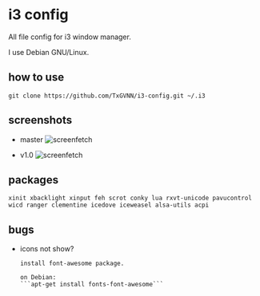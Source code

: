 i3 config
=========
All file config for i3 window manager.

I use Debian GNU/Linux.
## how to use
```
git clone https://github.com/TxGVNN/i3-config.git ~/.i3
```
## screenshots
- master
![screenfetch](http://i.imgur.com/F8Qj4QM.png)

- v1.0
![screenfetch](http://i.imgur.com/S2WVk6X.png)
## packages
``xinit xbacklight xinput feh scrot conky lua rxvt-unicode pavucontrol wicd ranger clementine icedove iceweasel alsa-utils acpi
``
## bugs
- icons not show?

      install font-awesome package.

      on Debian:
      ```apt-get install fonts-font-awesome```

